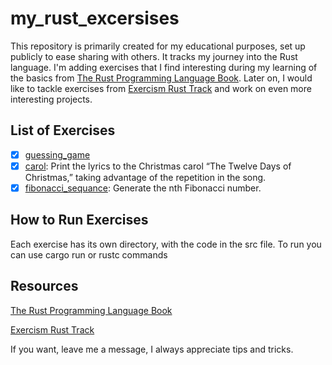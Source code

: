 # my_rust_excersises
This repository is primarily created for my educational purposes, set up publicly to ease sharing with others. It tracks my journey into the Rust language. I'm adding exercises that I find interesting during my learning of the basics from [The Rust Programming Language Book](https://doc.rust-lang.org/book/title-page.html). Later on, I would like to tackle exercises from [Exercism Rust Track](https://exercism.org/tracks/rust) and work on even more interesting projects.

## List of Exercises
- [x] [guessing_game](https://github.com/Jazzman94/my_rust_excersises/blob/main/rust_book/guessing_game/src/main.rs)
- [x] [carol](https://github.com/Jazzman94/my_rust_excersises/blob/main/rust_book/carol/src/main.rs): Print the lyrics to the Christmas carol “The Twelve Days of Christmas,” taking advantage of the repetition in the song. 
- [x] [fibonacci_sequance](https://github.com/Jazzman94/my_rust_excersises/blob/main/rust_book/fibonacci_sequance/src/main.rs): Generate the nth Fibonacci number.

## How to Run Exercises
Each exercise has its own directory, with the code in the src file. To run you can use cargo run or rustc commands

## Resources
[The Rust Programming Language Book](https://doc.rust-lang.org/book/title-page.html)

[Exercism Rust Track](https://exercism.org/tracks/rust)

If you want, leave me a message, I always appreciate tips and tricks.
